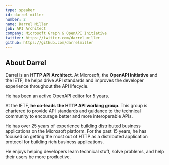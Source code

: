 ```yaml
---
type: speaker
id: darrel-miller
number: 2
name: Darrel Miller
job: API Architect
company: Microsoft Graph & OpenAPI Initiative
twitter: https://twitter.com/darrel_miller
github: https://github.com/darrelmiller
---
```


## About Darrel

Darrel is an **HTTP API Architect**. At Microsoft, the **OpenAPI Initiative** and the IETF, he helps drive API standards and improves the developer experience throughout the API lifecycle.

He has been an active OpenAPI editor for 5 years.

At the IETF, **he co-leads the HTTP API working group**. This group is chartered to provide API standards and guidance to the technical community to encourage better and more interoperable APIs.

He has over 25 years of experience building distributed business applications on the Microsoft platform. For the past 15 years, he has focused on getting the most out of HTTP as a distributed application protocol for building rich business applications.

He enjoys helping developers learn technical stuff, solve problems, and help their users be more productive.
